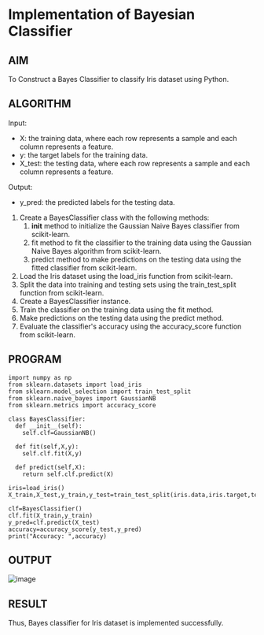 # Implementation of Bayesian Classifier
## AIM
To Construct a Bayes Classifier to classify Iris dataset using Python.
## ALGORITHM
Input: 
- X: the training data, where each row represents a sample and each column represents a feature.
- y: the target labels for the training data.
- X_test: the testing data, where each row represents a sample and each column represents a feature.

Output:
- y_pred: the predicted labels for the testing data.

1. Create a BayesClassifier class with the following methods:
   1. __init__ method to initialize the Gaussian Naive Bayes classifier from scikit-learn.
   2. fit method to fit the classifier to the training data using the Gaussian Naive Bayes algorithm from scikit-learn.
   3. predict method to make predictions on the testing data using the fitted classifier from scikit-learn.
2. Load the Iris dataset using the load_iris function from scikit-learn.
3. Split the data into training and testing sets using the train_test_split function from scikit-learn.
4. Create a BayesClassifier instance.
5. Train the classifier on the training data using the fit method.
6. Make predictions on the testing data using the predict method.
7. Evaluate the classifier's accuracy using the accuracy_score function from scikit-learn.

## PROGRAM
```python3
import numpy as np
from sklearn.datasets import load_iris
from sklearn.model_selection import train_test_split
from sklearn.naive_bayes import GaussianNB
from sklearn.metrics import accuracy_score

class BayesClassifier:
  def __init__(self):
    self.clf=GaussianNB()
  
  def fit(self,X,y):
    self.clf.fit(X,y)

  def predict(self,X):
    return self.clf.predict(X)
  
iris=load_iris()
X_train,X_test,y_train,y_test=train_test_split(iris.data,iris.target,test_size=0.3,random_state=38)

clf=BayesClassifier()
clf.fit(X_train,y_train)
y_pred=clf.predict(X_test)
accuracy=accuracy_score(y_test,y_pred)
print("Accuracy: ",accuracy)
```

## OUTPUT
![image](https://user-images.githubusercontent.com/65499285/230391925-576f0532-c376-4cfc-819f-99e3eaf8b551.png)

## RESULT
Thus, Bayes classifier for Iris dataset is implemented successfully.
